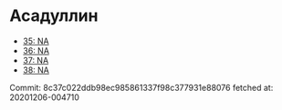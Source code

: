 # Асадуллин
- [35: NA](35.md)
- [36: NA](36.md)
- [37: NA](37.md)
- [38: NA](38.md)

Commit: 8c37c022ddb98ec985861337f98c377931e88076
 fetched at: 20201206-004710
